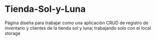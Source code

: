 # Tienda-Sol-y-Luna
Página diseña para trabajar como una aplicación CRUD de registro de inventario y clientes de la tienda sol y luna; trabajando solo con el local storage
